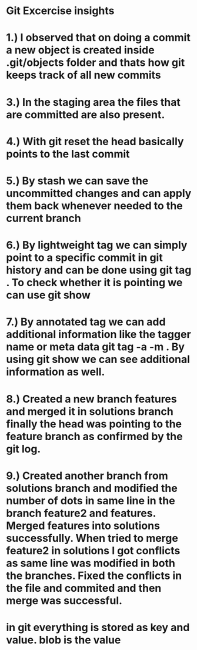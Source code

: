 # Git Excercise insights
# 1.) I observed that on doing a commit a new object is created inside .git/objects folder and thats how git keeps track of all new commits

# 3.) In the staging area the files that are committed are also present.

# 4.) With git reset the head basically points to the last commit

# 5.) By stash we can save the uncommitted changes and can apply them back whenever needed to the current branch

# 6.) By lightweight tag we can simply point to a specific commit in git history and can be done using git tag <name of tag>. To check whether it is pointing we can use git show <name of tag>

# 7.) By annotated tag we can add additional information like the tagger name or meta data        git tag -a <name of tag> -m <info>. By using git show <name of tag> we can see additional information as well.

# 8.) Created a new branch features and merged it in solutions branch finally the head was pointing to the feature branch as confirmed by the git log.

# 9.) Created another branch from solutions branch and modified the number of dots in same line in the branch feature2 and features. Merged features into solutions successfully. When tried to merge feature2 in solutions I got conflicts as same line was modified in both the branches. Fixed the conflicts in the file and commited and then merge was successful.

#  in git everything is stored as key and value. blob is the value
